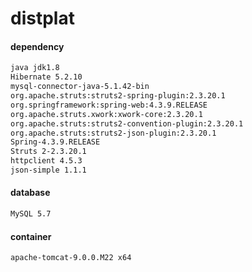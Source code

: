 # distplat

#### dependency 

```bash
java jdk1.8
Hibernate 5.2.10
mysql-connector-java-5.1.42-bin
org.apache.struts:struts2-spring-plugin:2.3.20.1
org.springframework:spring-web:4.3.9.RELEASE
org.apache.struts.xwork:xwork-core:2.3.20.1
org.apache.struts:struts2-convention-plugin:2.3.20.1
org.apache.struts:struts2-json-plugin:2.3.20.1
Spring-4.3.9.RELEASE
Struts 2-2.3.20.1
httpclient 4.5.3
json-simple 1.1.1
```

#### database

```bash
MySQL 5.7
```

#### container

```bash
apache-tomcat-9.0.0.M22 x64
```

